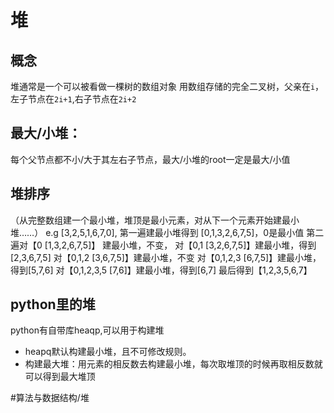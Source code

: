 # 堆
## 概念
堆通常是一个可以被看做一棵树的数组对象
 用数组存储的完全二叉树，父亲在`i`，左子节点在`2i+1`,右子节点在`2i+2`

##  最大/小堆： 
每个父节点都不小/大于其左右子节点，最大/小堆的root一定是最大/小值

## 堆排序 
（从完整数组建一个最小堆，堆顶是最小元素，对从下一个元素开始建最小堆……）
e.g
[3,2,5,1,6,7,0], 
第一遍建最小堆得到 [0,1,3,2,6,7,5]，0是最小值
第二遍对【0 [1,3,2,6,7,5]】 建最小堆，不变，
对【0,1 [3,2,6,7,5]】建最小堆，得到[2,3,6,7,5]
对【0,1,2 [3,6,7,5]】建最小堆，不变
对【0,1,2,3 [6,7,5]】建最小堆，得到[5,7,6]
对【0,1,2,3,5 [7,6]】建最小堆，得到[6,7]
最后得到【1,2,3,5,6,7】

## python里的堆
python有自带库heaqp,可以用于构建堆
* heapq默认构建最小堆，且不可修改规则。
* 构建最大堆：用元素的相反数去构建最小堆，每次取堆顶的时候再取相反数就可以得到最大堆顶

#算法与数据结构/堆